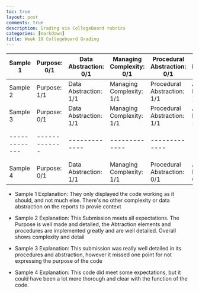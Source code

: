 ```yaml
---
toc: true
layout: post
comments: true
description: Grading via CollegeBoard rubrics
categories: [markdown]
title: Week 18 Collegeboard Grading
---
```


| Sample 1  | Purpose: 0/1 | Data Abstraction: 0/1 | Managing Complexity: 0/1 | Procedural Abstraction: 0/1 | Algorithm Implementation: 0/1 | Testing: 0/1 | Total Grade: /6 | 
| ------------- | ------------- | ------------- | ------------- | ------------- | ------------- | ------------- | ------------- |   
| Sample 2  | Purpose: 1/1  | Data Abstraction: 1/1 | Managing Complexity: 1/1| Procedural Abstraction: 1/1 | Algorithm Implementation: 1/1  | Testing: 1/1 | Total Grade 6/6 |  
| Sample 3  | Purpose: 0/1 | Data Abstraction: 1/1 | Managing Complexity: 1/1 | Procedural Abstraction: 1/1 | Algorithm Implementation: 1/1 | Testing: 1/1 | Total Grade: 5/6 | 
| ------------- | ------------- | ------------- | ------------- | ------------- | ------------- | ------------- | ------------- |   
| Sample 4  | Purpose: 0/1  | Data Abstraction: 1/1 | Managing Complexity: 1/1| Procedural Abstraction: 0/1 | Algorithm Implementation: 0/1  | Testing: 1/1 | Total Grade /6 |  

- Sample 1 Explanation: They only displayed the code working as it should, and not much else. There's no other complexity or data abstraction on the reports to provie context

- Sample 2 Explanation: This Submission meets all expectations. The Purpose is well made and detailed, the Abtraction elements and procedures are implemented greatly and are well detailed. Overall shows complexity and detail  

- Sample 3 Explanation: This submission was really well detailed in its procedures and abstraction, however it missed one point for not expressing the purpose of the code

- Sample 4 Explanation: This code did meet some expectations, but it could have been a lot more thorough and clear with the function of the code.